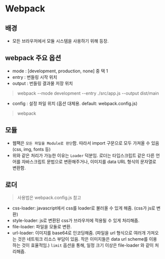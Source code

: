 # Webpack

## 배경

- 모든 브라우저에서 모듈 시스템을 사용하기 위해 등장.

## webpack 주요 옵션

- mode : [development, production, none] 중 택 1
- entry : 번들링 시작 위치
- output : 번들링 결과물 저장 위치

> webpack --mode development --entry ./src/app.js --output dist/main

- config : 설정 파일 위치 (옵션 대체용. default: webpack.config.js)

> webpack

## 모듈

- 웹팩은 `모든 파일을 Module로 판단`함. 따라서 import 구문으로 모두 가져올 수 있음 (css, img, fonts 등)
- 위와 같은 처리가 가능한 이유는 `Loader` 덕분임. 로더는 타입스크립트 같은 다른 언어를 자바스크립트 문법으로 변환해주거나, 이미지를 data URL 형식의 문자열로 변환함.

## 로더

> 사용법은 webpack.config.js 참고

- css-loader: javascript에서 css를 loader로 불러올 수 있게 해줌. (css가 js로 변환)
- style-loader: js로 변환된 css가 브라우저에 적용될 수 있게 처리해줌.
- file-loader: 파일을 모듈로 변환.
- url-loader: 이미지를 base64로 인코딩해줌. (파일을 url 형식으로 여러개 가져오는 것은 네트워크 리소스 부담이 있음. 작은 이미지들은 data url scheme를 이용하는 것이 효율적임.) `limit` 옵션을 통해, 일정 크기 이상은 file-loader 와 같이 처리해줌.